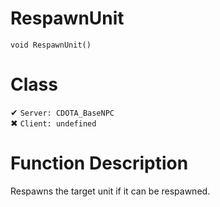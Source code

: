 # RespawnUnit
```
void RespawnUnit()
```
# Class
✔ `Server: CDOTA_BaseNPC`  
✖ `Client: undefined`  

# Function Description
Respawns the target unit if it can be respawned.
